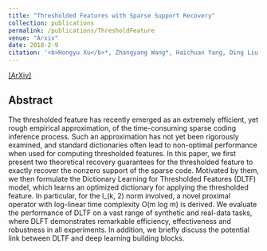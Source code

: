 ```yaml
---
title: "Thresholded Features with Sparse Support Recovery"
collection: publications
permalink: /publications/ThresholdFeature
venue: "Arxiv"
date: 2018-2-9
citation: '<b>Hongyu Xu</b>*, Zhangyang Wang*, Haichuan Yang, Ding Liu and Ji Liu. <i>Arxiv Preprint</i>. <b>Submitted to IEEE Transactions on Signal Processing (TSP)</b>. (* equal contribution)'
---
```

[[ArXiv]]()


## Abstract
The thresholded feature has recently emerged as an extremely efficient, yet rough empirical approximation, of the time-consuming sparse coding inference process. Such an approximation has not yet been rigorously examined, and standard dictionaries often lead to non-optimal performance when used for computing thresholded features. In this paper, we first present two theoretical recovery guarantees for the thresholded feature to exactly recover the nonzero support of the sparse code. Motivated by them, we then formulate the Dictionary Learning for Thresholded Features (DLTF) model, which learns an optimized dictionary for applying the thresholded feature. In particular, for the l_(k, 2) norm involved, a novel proximal operator with log-linear time complexity O(m log m) is derived. We evaluate the performance of DLTF on a vast range of synthetic and real-data tasks, where DLFT demonstrates remarkable efficiency, effectiveness and robustness in all experiments. In addition, we briefly discuss the potential link between DLTF and deep learning building blocks.
